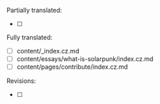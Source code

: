 Partially translated: 

+ [ ] 


Fully translated:

+ [ ] content/_index.cz.md
+ [ ] content/essays/what-is-solarpunk/index.cz.md
+ [ ] content/pages/contribute/index.cz.md

Revisions: 

+ [ ]


